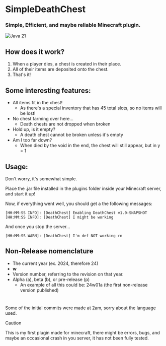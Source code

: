 # **SimpleDeathChest**
### Simple, Efficient, and maybe reliable Minecraft plugin.
![Java 21](https://img.shields.io/badge/language-Java%2021-9115ff.svg?style=flat-square)

## How does it work?
1. When a player dies, a chest is created in their place.
2. All of their items are deposited onto the chest.
3. That's it!

## Some interesting features:
- All items fit in the chest! 
  - As there's a special inventory that has 45 total slots, so no items will be lost!
- No chest farming over here... 
  - Death chests are not dropped when broken
- Hold up, is it empty?
  - A death chest cannot be broken unless it's empty
- Am I too far down?
  - When died by the void in the end, the chest will still appear, but in y = 1

 ## Usage:
Don't worry, it's somewhat simple.

Place the .jar file installed in the plugins folder inside your Minecraft server, and start it up!

Now, if everything went well, you should get a the following messages:

```
[HH:MM:SS INFO]: [DeathChest] Enabling DeathChest v1.0-SNAPSHOT
[HH:MM:SS INFO]: [DeathChest] I might be working
```

And once you stop the server...

```
[HH:MM:SS WARN]: [DeathChest] I'm def NOT working rn
```

## Non-Release nomenclature

- The current year (ex. 2024, therefore 24)
- <strong>w</strong>
- Version number, referring to the revision on that year.
- Alpha (a), beta (b), or pre-release (p)
  - An example of all this could be: 24w01a (the first non-release version published) 


#

Some of the initial commits were made at 2am, sorry about the language used.

> [!CAUTION]
> This is my first plugin made for minecraft, there might be errors, bugs, and maybe an occasional crash in you server, it has not been fully tested.

[paper]: https://papermc.io
